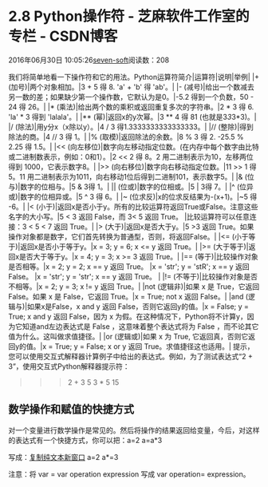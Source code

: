 
# 2.8 Python操作符 -  芝麻软件工作室的专栏 - CSDN博客


2016年06月30日 10:05:26[seven-soft](https://me.csdn.net/softn)阅读数：208


我们将简单地看一下操作符和它的用法。Python运算符简介|运算符|说明|举例|
|+ (加号)|两个对象相加。|3 + 5 得 8. 'a' + 'b' 得 'ab'。|
|- (减号)|给出一个数减去另一数的差；如果缺少第一个操作数，它默认为是0。|-5.2 得到一个负数，50 - 24 得 26。|
|* (乘法)|给出两个数的乘积或返回重复多次的字符串。|2 * 3 得 6. 'la' * 3 得到 'lalala'。|
|** (幂)|返回x的y次幂。|3 ** 4 得 81 (也就是3*3*3*3)。|
|/ (除法)|用y分x（x除以y）。|4 / 3 得1.3333333333333333。|
|// (整除)|得到除法的商。|4 // 3 得 1。|
|% (取模)|返回除法的余数。|8 % 3 得 2. -25.5 % 2.25 得 1.5。|
|<< (向左移位)|数字向左移动指定位数。(在内存中每个数字由比特或二进制数表示，例如：0和1）。|2 << 2 得 8。2 用二进制表示为10，左移两位得到 1000，它表示数字8。|
|>> (向右移位)|数字向右移动指定位数。|11 >> 1 得 5。11 用二进制表示为1011，向右移动1位后得到二进制101，表示数字5。|
|& (位与)|数字的位相与。|5 & 3得 1。|
|| (位或)|数字的位相或。|5 | 3得 7。|
|^ (位异或)|数字的位相异或。|5 ^ 3 得 6。|
|~ (位求反)|x的位求反结果为-(x+1)。|~5 得 -6。|
|< (小于)|返回x是否小于y。所有的比较运算符返回True或False。注意这些名字的大小写。|5 < 3 返回 False，而 3< 5 返回 True。
|比较运算符可以任意连接：3 < 5 < 7 返回 True。|
|> (大于)|返回x是否大于y。|5 >3 返回 True。如果操作对象都是数字，它们首先转换为普通型，否则，将返回False。|
|<= (小于等于)|返回x是否小于等于y。|x = 3; y = 6; x <= y 返回 True。|
|>= (大于等于)|返回x是否大于等于y。|x = 4; y = 3; x >= 3 返回 True。|
|== (等于)|比较操作对象是否相等。|x = 2; y = 2; x == y 返回 True。
|x = 'str'; y = 'stR'; x == y 返回 False。
|x = 'str'; y = 'str'; x == y 返回 True。
|
|!= (不等于)|比较操作对象是否不相等。|x = 2; y = 3; x != y 返回 True。|
|not (逻辑非)|如果 x 是 True，它返回 False。如果 x 是 False，它返回 True。|x = True; not x 返回 False。|
|and (逻辑与)|如果x是False，x and y 返回 False，否则它返回y的值。|x = False; y = True; x and y 返回 False，因为 x 为假。在这种情况下，Python将不计算y，因为它知道and左边表达式是 False ，这意味着整个表达式将为 False ，而不论其它值为什么。这叫做求值捷径。|
|or (逻辑或)|如果 x 为 True, 它返回真，否则它返回y的值。|x = True; y = False; x or y 返回 True。求值捷径这也适用。|
提示，您可以使用交互式解释器计算例子中给出的表达式。例如，为了测试表达式“2 + 3”，使用交互式Python解释器提示符：
>>> 2 + 3
5
>>> 3 * 5
15
>>>
## 数学操作和赋值的快捷方式
对一个变量进行数学操作是常见的。然后将操作的结果返回给变量，今后，对这样的表达式有一个快捷方式，你可以把：a=2
a=a*3

写成：[复制](http://c.biancheng.net/cpp/html/1816.html#)[纯文本](http://c.biancheng.net/cpp/html/1816.html#)[新窗口](http://c.biancheng.net/cpp/html/1816.html#)
a=2
a*=3

注意：将 var = var operation expression 写成 var operation= expression。

